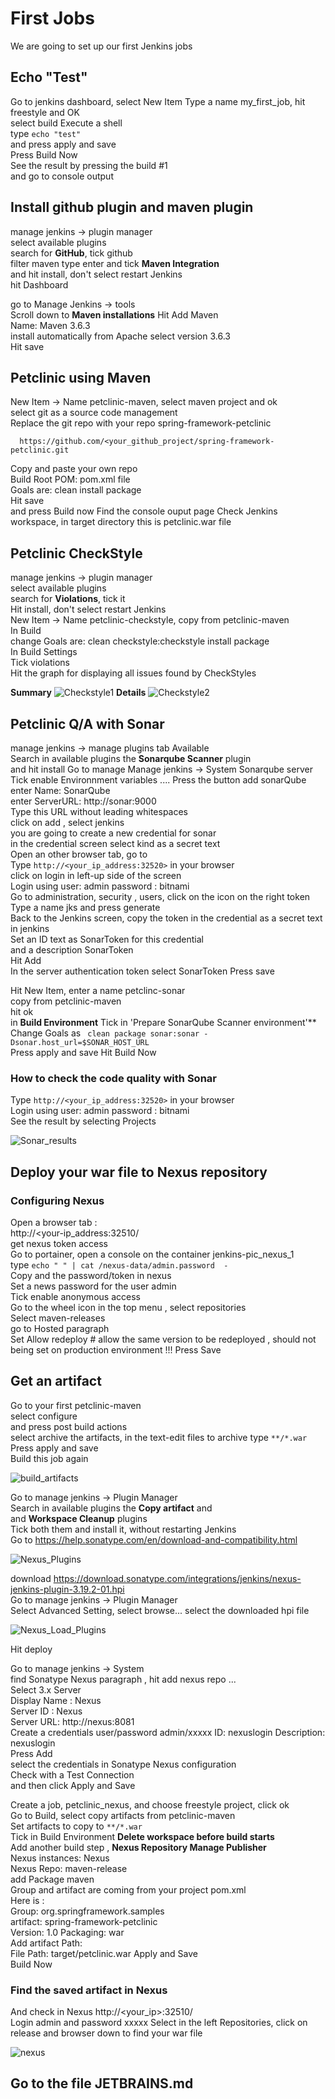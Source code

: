 # First Jobs
We are going to set up our first Jenkins jobs    

## Echo "Test" 
Go to jenkins dashboard, select New Item 
Type a name my_first_job, hit freestyle and OK      
select build Execute a shell   
type ```echo "test"```  
and press  apply and save   
Press Build Now  
See the result by pressing the build #1  
and go to console output  

## Install github plugin and maven plugin   
manage jenkins -> plugin manager   
select available plugins  
search for **GitHub**, tick github      
filter maven type enter and tick **Maven Integration**       
and hit install, don't select restart Jenkins  
hit Dashboard  

go to Manage Jenkins -> tools  
Scroll down to **Maven installations**
Hit Add Maven    
Name: Maven 3.6.3  
install automatically from Apache select version 3.6.3  
Hit  save

## Petclinic using Maven 
New Item -> Name petclinic-maven, select  maven project and ok   
select git as a source code management  
Replace the git repo with your repo spring-framework-petclinic
```
  https://github.com/<your_github_project/spring-framework-petclinic.git 
```
Copy and paste your own repo    
Build Root POM: pom.xml file     
Goals are: clean install package   
Hit save   
and press Build now 
Find the console ouput page 
Check Jenkins workspace, in target directory this is petclinic.war file

## Petclinic CheckStyle 
manage jenkins -> plugin manager   
select available plugins  
search for **Violations**, tick it   
Hit install, don't select restart Jenkins    
New Item -> Name petclinic-checkstyle, copy from petclinic-maven  
In Build  
change Goals are: clean checkstyle:checkstyle install package  
In Build Settings  
Tick violations  
Hit the graph for displaying all issues found by CheckStyles    

**Summary**
![Checkstyle1](screenshots/checkstyle_summary.png)
**Details**
![Checkstyle2](screenshots/checkstyle_details.png)

## Petclinic Q/A with Sonar 
manage jenkins -> manage plugins  tab Available     
Search in available plugins  the **Sonarqube Scanner** plugin  
and hit install
Go to manage Manage jenkins -> System
Sonarqube server   
Tick enable Environnment variables  ....
Press the button add sonarQube
enter Name: SonarQube  
enter ServerURL: http://sonar:9000    
Type this URL without leading whitespaces  
click on  add , select jenkins   
you are going to create a new credential for sonar     
in the credential screen select kind as a secret text   
Open an other browser tab, go to  
Type ```http://<your_ip_address:32520>``` in your browser    
click on login in left-up side of the screen    
Login using user: admin  password : bitnami  
Go to administration, security , users, click on the icon on the right token  
Type a name jks and press generate     
Back to the Jenkins screen, copy the token in the credential as a secret text in jenkins     
Set an ID text as SonarToken for this credential    
and a description SonarToken     
Hit Add  
In the server authentication token select SonarToken 
Press save 

Hit New Item,  enter a name petclinc-sonar  
copy from petclinic-maven  
hit ok  
in **Build Environment**
Tick in 'Prepare SonarQube Scanner environment'**      
Change Goals as ``` clean package sonar:sonar -Dsonar.host_url=$SONAR_HOST_URL```      
Press apply and save
Hit Build Now  

### How to check the code quality with Sonar
Type ```http://<your_ip_address:32520>``` in your browser  
Login using user: admin  password : bitnami  
See the result by selecting Projects
  
 ![Sonar_results](screenshots/sonar_results.png)

## Deploy your war file to Nexus repository
### Configuring Nexus
Open a browser tab :  
http://<your-ip_address:32510/  
get nexus token access  
Go to portainer, open a console on the container jenkins-pic_nexus_1  
type ``` echo " " | cat /nexus-data/admin.password  - ```  
Copy and the password/token in nexus  
Set a news password for the user admin  
Tick enable anonymous access      
Go to the wheel icon in the top menu , select repositories     
Select maven-releases   
go to Hosted paragraph   
Set Allow redeploy  # allow the same version to be redeployed , should not being set on production environment !!!
Press Save 

## Get an artifact 
Go to your first petclinic-maven   
select configure     
and press post build actions    
select archive the artifacts, in the text-edit files to archive type ```**/*.war```
Press apply and save      
Build this job again

![build_artifacts](screenshots/build_artifacts.png)
 
Go to manage jenkins -> Plugin Manager  
Search in available plugins the **Copy artifact** and   
 and **Workspace Cleanup** plugins  
Tick both them  and install it, without restarting Jenkins  
Go to https://help.sonatype.com/en/download-and-compatibility.html

![Nexus_Plugins](screenshots/nexus_plugin.png)

download
https://download.sonatype.com/integrations/jenkins/nexus-jenkins-plugin-3.19.2-01.hpi  
Go to manage jenkins -> Plugin Manager     
Select Advanced Setting, select browse... select the downloaded hpi file  

![Nexus_Load_Plugins](screenshots/nexus_load_plugin.png)

Hit deploy  

Go to manage jenkins -> System    
find Sonatype Nexus paragraph , hit add nexus repo ...   
Select 3.x Server     
Display Name :  Nexus    
Server ID :  Nexus    
Server URL: http://nexus:8081    
Create a credentials user/password  admin/xxxxx ID: nexuslogin  Description: nexuslogin     
Press Add    
select the credentials in Sonatype Nexus configuration    
Check with a Test Connection    
and then click Apply and Save  

Create a job, petclinic_nexus, and choose freestyle project, click ok  
Go to Build, select copy artifacts from petclinic-maven    
Set artifacts to copy to ```**/*.war ```  
Tick in Build Environment **Delete workspace before build starts**  
Add another build step , **Nexus Repository Manage Publisher**      
Nexus instances:  Nexus  
Nexus Repo: maven-release   
add Package maven   
Group and artifact are coming from your project pom.xml  
Here is :  
Group: org.springframework.samples  
artifact: spring-framework-petclinic  
Version: 1.0
Packaging: war  
Add artifact Path:  
File Path: target/petclinic.war 
Apply and Save  
Build Now  

### Find the saved artifact in Nexus
And check in Nexus http://<your_ip>:32510/  
Login admin and password xxxxx 
Select in the left  Repositories, click on release and browser down to find your war file

![nexus](screenshots/nexus_repository.png)

## Go to the file JETBRAINS.md



